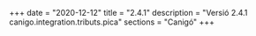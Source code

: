 +++
date        = "2020-12-12"
title       = "2.4.1"
description = "Versió 2.4.1 canigo.integration.tributs.pica"
sections    = "Canigó"
+++
